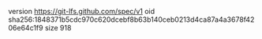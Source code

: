 version https://git-lfs.github.com/spec/v1
oid sha256:1848371b5cdc970c620dcebf8b63b140ceb0213d4ca87a4a3678f4206e64c1f9
size 918
